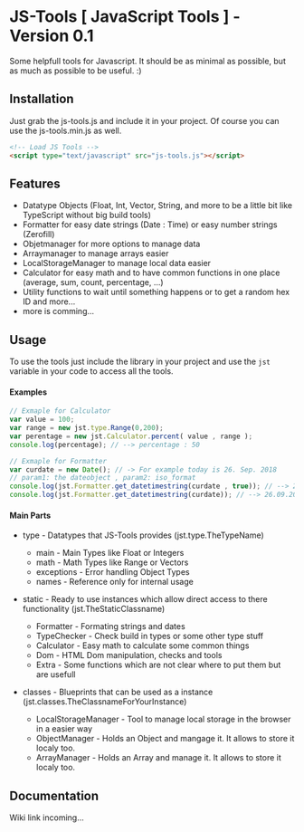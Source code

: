 # JS-Tools [ JavaScript Tools ] - Version 0.1

Some helpfull tools for Javascript. It should be as minimal as possible, but as much as possible to be useful. :)

## Installation

Just grab the js-tools.js and include it in your project.
Of course you can use the js-tools.min.js as well.

```html
<!-- Load JS Tools -->
<script type="text/javascript" src="js-tools.js"></script>
```

## Features

* Datatype Objects (Float, Int, Vector, String, and more to be a little bit like TypeScript without big build tools)
* Formatter for easy date strings (Date : Time) or easy number strings (Zerofill)
* Objetmanager for more options to manage data
* Arraymanager to manage arrays easier
* LocalStorageManager to manage local data easier
* Calculator for easy math and to have common functions in one place (average, sum, count, percentage, ...)
* Utility functions to wait until something happens or to get a random hex ID and more...
* more is comming...

## Usage

To use the tools just include the library in your project and use the `jst` variable in your code to
access all the tools.

#### Examples

```javascript
// Exmaple for Calculator
var value = 100;
var range = new jst.type.Range(0,200);
var perentage = new jst.Calculator.percent( value , range );
console.log(percentage); // --> percentage : 50
```
```javascript
// Exmaple for Formatter
var curdate = new Date(); // -> For example today is 26. Sep. 2018
// param1: the dateobject , param2: iso_format
console.log(jst.Formatter.get_datetimestring(curdate , true)); // --> 2018-09-26 13:30:14 (Year-Month-Day Hour:Minute:Second)
console.log(jst.Formatter.get_datetimestring(curdate)); // --> 26.09.2018 13:30:14 (Day.Month.Year Hour:Minute:Second)
```


#### Main Parts

* type - Datatypes that JS-Tools provides (jst.type.TheTypeName)
  * main - Main Types like Float or Integers
  * math - Math Types like Range or Vectors
  * exceptions - Error handling Object Types
  * names - Reference only for internal usage
  
* static - Ready to use instances which allow direct access to there functionality (jst.TheStaticClassname)
  * Formatter - Formating strings and dates
  * TypeChecker - Check build in types or some other type stuff
  * Calculator - Easy math to calculate some common things
  * Dom - HTML Dom manipulation, checks and tools
  * Extra - Some functions which are not clear where to put them but are usefull
 
* classes - Blueprints that can be used as a instance (jst.classes.TheClassnameForYourInstance)
  * LocalStorageManager - Tool to manage local storage in the browser in a easier way
  * ObjectManager - Holds an Object and mangage it. It allows to store it localy too.
  * ArrayManager - Holds an Array and manage it. It allows to store it localy too.

## Documentation
Wiki link incoming...
